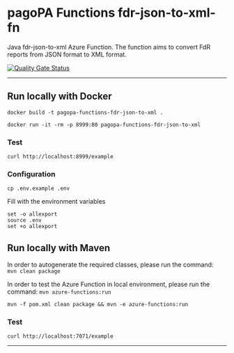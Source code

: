 # pagoPA Functions fdr-json-to-xml-fn

Java fdr-json-to-xml Azure Function.
The function aims to convert FdR reports from JSON format to XML format.

[![Quality Gate Status](https://sonarcloud.io/api/project_badges/measure?project=pagopa_pagopa-fdr-re-to-datastore&metric=alert_status)](https://sonarcloud.io/dashboard?id=pagopa_pagopa-fdr-re-to-datastore)


---

## Run locally with Docker
`docker build -t pagopa-functions-fdr-json-to-xml .`

`docker run -it -rm -p 8999:80 pagopa-functions-fdr-json-to-xml`

### Test
`curl http://localhost:8999/example`

### Configuration

`cp .env.example .env`

Fill with the environment variables

```
set -o allexport                                                                 
source .env     
set +o allexport
```

## Run locally with Maven

In order to autogenerate the required classes, please run the command:  
`mvn clean package`

In order to test the Azure Function in local environment, please run the command:
`mvn azure-functions:run`

`mvn -f pom.xml clean package && mvn -e azure-functions:run`

### Test
`curl http://localhost:7071/example`

---
